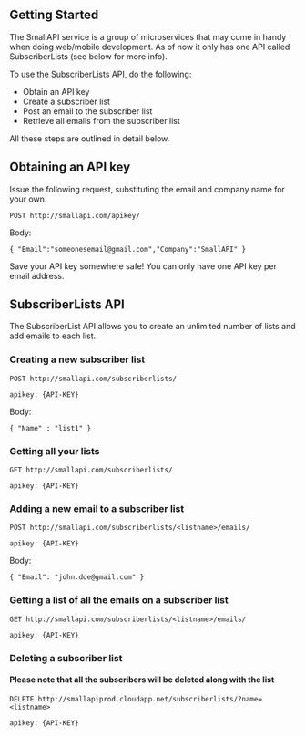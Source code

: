 ﻿## Getting Started
The SmallAPI service is a group of microservices that may come in handy when doing web/mobile development.
As of now it only has one API called SubscriberLists (see below for more info).

To use the SubscriberLists API, do the following:
* Obtain an API key
* Create a subscriber list
* Post an email to the subscriber list
* Retrieve all emails from the subscriber list

All these steps are outlined in detail below.


## Obtaining an API key

Issue the following request, substituting the email and company name for your own.

```httprequest
POST http://smallapi.com/apikey/
```

Body:
```
{ "Email":"someonesemail@gmail.com","Company":"SmallAPI" }
```

Save your API key somewhere safe!
You can only have one API key per email address.


## SubscriberLists API

The SubscriberList API allows you to create an unlimited number of lists and add emails to each list.

### Creating a new subscriber list

```httprequest
POST http://smallapi.com/subscriberlists/
```

```header
apikey: {API-KEY}
```

Body:
```
{ "Name" : "list1" }
```


### Getting all your lists 

```httprequest
GET http://smallapi.com/subscriberlists/
```

```header
apikey: {API-KEY}
```

### Adding a new email to a subscriber list

```httprequest
POST http://smallapi.com/subscriberlists/<listname>/emails/
```

```header
apikey: {API-KEY}
```

Body:
```
{ "Email": "john.doe@gmail.com" }
```

### Getting a list of all the emails on a subscriber list

```httprequest
GET http://smallapi.com/subscriberlists/<listname>/emails/
```

```header
apikey: {API-KEY}
```

### Deleting a subscriber list

#### Please note that all the subscribers will be deleted along with the list

```httprequest
DELETE http://smallapiprod.cloudapp.net/subscriberlists/?name=<listname>
```

```header
apikey: {API-KEY}
```
